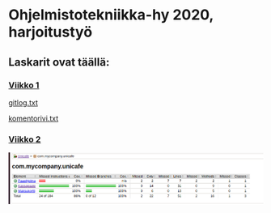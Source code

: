 # Ohjelmistotekniikka-hy 2020, harjoitustyö

## Laskarit ovat täällä:

### [Viikko 1](https://github.com/anadis504/ot-harjoitustyo/blob/master/laskarit/viikko1)
[gitlog.txt](https://github.com/anadis504/ot-harjoitustyo/blob/master/laskarit/viikko1/gitlog.txt)

[komentorivi.txt](https://github.com/anadis504/ot-harjoitustyo/blob/master/laskarit/viikko1/komentorivi.txt)

### [Viikko 2](https://github.com/anadis504/ot-harjoitustyo/tree/master/laskarit/viikko2)

![Testikattavuus Unicafe](https://github.com/anadis504/ot-harjoitustyo/blob/master/laskarit/viikko2/unicafe-testikattavuus.png)



